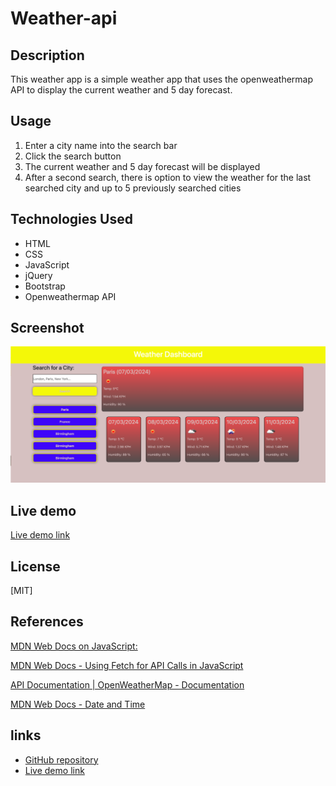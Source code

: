 # Weather-api

## Description
This weather app is a simple weather app that uses the openweathermap API to display the current weather and 5 day forecast.

## Usage
1. Enter a city name into the search bar
2. Click the search button  
3. The current weather and 5 day forecast will be displayed
4. After a second search, there is option to view the weather for the last searched city and up to 5 previously searched cities

## Technologies Used
* HTML
* CSS
* JavaScript
* jQuery
* Bootstrap
* Openweathermap API

## Screenshot
![screenshot](assets/images/Screenshot%202024-03-07%20at%2008.44.01.png)

## Live demo
[Live demo link](assets/images/Screen%20Recording%202024-03-07%20at%2008.44.16.mov)

## License
[MIT]

## References
[MDN Web Docs on JavaScript:](https://developer.mozilla.org/en-US/docs/Web/JavaScript)

[MDN Web Docs - Using Fetch for API Calls in JavaScript](https://developer.mozilla.org/en-US/docs/Web/API/Fetch_API/Using_Fetch)

[API Documentation | OpenWeatherMap - Documentation](https://openweathermap.org/api)

[MDN Web Docs - Date and Time](https://developer.mozilla.org/en-US/docs/Web/JavaScript/Reference/Global_Objects/Date)

## links 
* [GitHub repository](https://github.com/blackiechan48/weather-api)
* [Live demo link](https://blackiechan48.github.io/weather-api/)